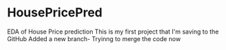 # HousePricePred
EDA of House Price prediction
This is my first project that I'm saving to the GitHub
Added a new branch- Tryinng to merge the code now
